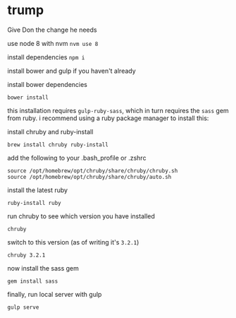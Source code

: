 # trump
Give Don the change he needs

use node 8 with nvm
`nvm use 8`

install dependencies
`npm i`

install bower and gulp if you haven't already

install bower dependencies

`bower install`

this installation requires `gulp-ruby-sass`, which in turn requires the `sass` gem from ruby.
i recommend using a ruby package manager to install this:

install chruby and ruby-install

`brew install chruby ruby-install`

add the following to your .bash_profile or .zshrc

```
source /opt/homebrew/opt/chruby/share/chruby/chruby.sh
source /opt/homebrew/opt/chruby/share/chruby/auto.sh
```

install the latest ruby

`ruby-install ruby`

run chruby to see which version you have installed

`chruby`

switch to this version (as of writing it's `3.2.1`)

`chruby 3.2.1`

now install the sass gem

`gem install sass`

finally, run local server with gulp

`gulp serve`


